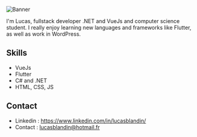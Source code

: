 ![Banner](https://imgur.com/xQ4AZCJ.jpg)

I'm Lucas, fullstack developer .NET and VueJs and computer science student. I really enjoy learning new languages and frameworks like Flutter, as well as work in WordPress.

## Skills
* VueJs
* Flutter
* C# and .NET
* HTML, CSS, JS

## Contact

* Linkedin : https://www.linkedin.com/in/lucasblandin/
* Contact : lucasblandin@hotmail.fr

